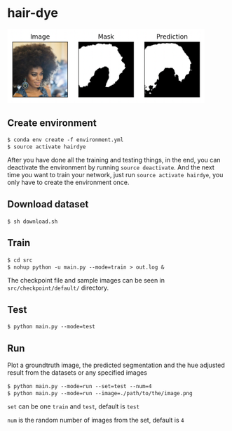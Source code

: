 # hair-dye

<img src="./sample.png" width="450"/>

## Create environment

```
$ conda env create -f environment.yml
$ source activate hairdye
```

After you have done all the training and testing things, in the end, you can deactivate the environment by running `source deactivate`.
And the next time you want to train your network, just run `source activate hairdye`, you only have to create the environment once.

## Download dataset

```
$ sh download.sh
```

## Train

```
$ cd src
$ nohup python -u main.py --mode=train > out.log &
```

The checkpoint file and sample images can be seen in `src/checkpoint/default/` directory.

## Test
```
$ python main.py --mode=test
```

## Run

Plot a groundtruth image, the predicted segmentation and the hue adjusted result from the datasets or any specified images

```
$ python main.py --mode=run --set=test --num=4
$ python main.py --mode=run --image=./path/to/the/image.png
```

`set` can be one `train` and `test`, default is `test`

`num` is the random number of images from the set, default is `4`
